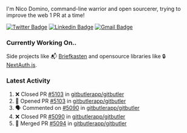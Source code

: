 
I'm Nico Domino, command-line warrior and open sourcerer, trying to improve the web 1 PR at a time!

[![Twitter Badge](https://img.shields.io/badge/-@ndom91-1ca0f1?style=flat-square&labelColor=1ca0f1&logo=twitter&logoColor=white&link=https://twitter.com/ndom91)](https://twitter.com/ndom91) [![Linkedin Badge](https://img.shields.io/badge/-ndom91-blue?style=flat-square&logo=Linkedin&logoColor=white&link=https://www.linkedin.com/in/ndom91/)](https://www.linkedin.com/in/ndom91/) [![Gmail Badge](https://img.shields.io/badge/-yo@ndo.dev-c14438?style=flat-square&logo=mail.ru&logoColor=white&link=mailto:yo@ndo.dev)](mailto:yo@ndo.dev)

### Currently Working On..

Side projects like 📬 [Briefkasten](https://briefkastenhq.com) and opensource libraries like 🔒 [NextAuth.js](https://github.com/nextauthjs/next-auth).

<!--START_SECTION_PROFILE_VIEWS:readme-info-->
<!--END_SECTION_PROFILE_VIEWS:readme-info-->

<!--START_SECTION_DAILY_COMMIT:readme-info-->
<!--END_SECTION_DAILY_COMMIT:readme-info-->

<!--START_SECTION_WEEKLY_COMMIT:readme-info-->
<!--END_SECTION_WEEKLY_COMMIT:readme-info-->

### Latest Activity

<!--START_SECTION:activity-->
1. ❌ Closed PR [#5103](https://github.com/gitbutlerapp/gitbutler/pull/5103) in [gitbutlerapp/gitbutler](https://github.com/gitbutlerapp/gitbutler)
2. 💪 Opened PR [#5103](https://github.com/gitbutlerapp/gitbutler/pull/5103) in [gitbutlerapp/gitbutler](https://github.com/gitbutlerapp/gitbutler)
3. 🗣 Commented on [#5090](https://github.com/gitbutlerapp/gitbutler/pull/5090#issuecomment-2406231770) in [gitbutlerapp/gitbutler](https://github.com/gitbutlerapp/gitbutler)
4. ❌ Closed PR [#5090](https://github.com/gitbutlerapp/gitbutler/pull/5090) in [gitbutlerapp/gitbutler](https://github.com/gitbutlerapp/gitbutler)
5. 🎉 Merged PR [#5094](https://github.com/gitbutlerapp/gitbutler/pull/5094) in [gitbutlerapp/gitbutler](https://github.com/gitbutlerapp/gitbutler)
<!--END_SECTION:activity-->

